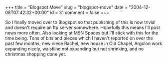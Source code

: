+++
title = "Blogspot Move"
slug = "blogspot-move"
date = "2004-12-08T07:42:32+00:00"
id = 31
comment = false
+++

So I finally moved over to Blogspot so that publishing of this is now trivial and doesn't require an
ftp server somewhere. Hopefully this means I'll post news more often. Also looking at MSN Spaces but I'll stick with this for the time being. Tons of bits and pieces which I haven't reported on over the past few months; new niece Rachel, new house in Old Chapel, Argolon work expanding nicely, waistline not expanding but not shrinking, and no christmas shopping done yet.


